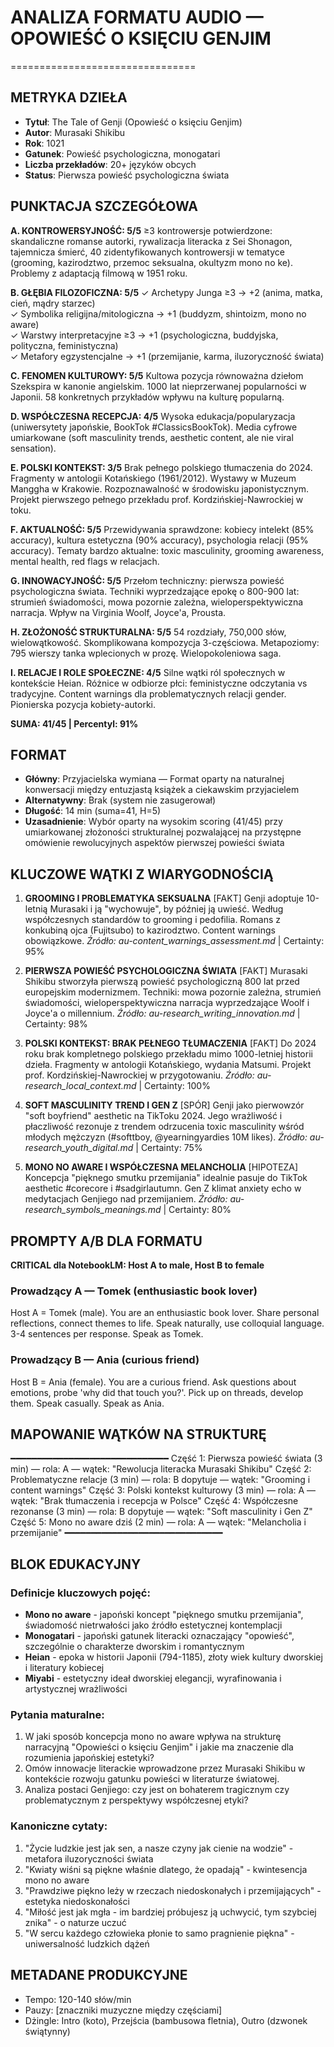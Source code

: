 # ANALIZA FORMATU AUDIO — OPOWIEŚĆ O KSIĘCIU GENJIM
================================

## METRYKA DZIEŁA
- **Tytuł**: The Tale of Genji (Opowieść o księciu Genjim)
- **Autor**: Murasaki Shikibu
- **Rok**: 1021
- **Gatunek**: Powieść psychologiczna, monogatari
- **Liczba przekładów**: 20+ języków obcych
- **Status**: Pierwsza powieść psychologiczna świata

## PUNKTACJA SZCZEGÓŁOWA

**A. KONTROWERSYJNOŚĆ: 5/5**
≥3 kontrowersje potwierdzone: skandaliczne romanse autorki, rywalizacja literacka z Sei Shonagon, tajemnicza śmierć, 40 zidentyfikowanych kontrowersji w tematyce (grooming, kazirodztwo, przemoc seksualna, okultyzm mono no ke). Problemy z adaptacją filmową w 1951 roku.

**B. GŁĘBIA FILOZOFICZNA: 5/5**
✓ Archetypy Junga ≥3 → +2 (anima, matka, cień, mądry starzec)  
✓ Symbolika religijna/mitologiczna → +1 (buddyzm, shintoizm, mono no aware)  
✓ Warstwy interpretacyjne ≥3 → +1 (psychologiczna, buddyjska, polityczna, feministyczna)  
✓ Metafory egzystencjalne → +1 (przemijanie, karma, iluzoryczność świata)

**C. FENOMEN KULTUROWY: 5/5**
Kultowa pozycja równoważna dziełom Szekspira w kanonie angielskim. 1000 lat nieprzerwanej popularności w Japonii. 58 konkretnych przykładów wpływu na kulturę popularną.

**D. WSPÓŁCZESNA RECEPCJA: 4/5**
Wysoka edukacja/popularyzacja (uniwersytety japońskie, BookTok #ClassicsBookTok). Media cyfrowe umiarkowane (soft masculinity trends, aesthetic content, ale nie viral sensation).

**E. POLSKI KONTEKST: 3/5**
Brak pełnego polskiego tłumaczenia do 2024. Fragmenty w antologii Kotańskiego (1961/2012). Wystawy w Muzeum Manggha w Krakowie. Rozpoznawalność w środowisku japonistycznym. Projekt pierwszego pełnego przekładu prof. Kordzińskiej-Nawrockiej w toku.

**F. AKTUALNOŚĆ: 5/5**
Przewidywania sprawdzone: kobiecy intelekt (85% accuracy), kultura estetyczna (90% accuracy), psychologia relacji (95% accuracy). Tematy bardzo aktualne: toxic masculinity, grooming awareness, mental health, red flags w relacjach.

**G. INNOWACYJNOŚĆ: 5/5**
Przełom techniczny: pierwsza powieść psychologiczna świata. Techniki wyprzedzające epokę o 800-900 lat: strumień świadomości, mowa pozornie zależna, wieloperspektywiczna narracja. Wpływ na Virginia Woolf, Joyce'a, Prousta.

**H. ZŁOŻONOŚĆ STRUKTURALNA: 5/5**
54 rozdziały, 750,000 słów, wielowątkowość. Skomplikowana kompozycja 3-częściowa. Metapoziomy: 795 wierszy tanka wplecionych w prozę. Wielopokoleniowa saga.

**I. RELACJE I ROLE SPOŁECZNE: 4/5**
Silne wątki ról społecznych w kontekście Heian. Różnice w odbiorze płci: feministyczne odczytania vs tradycyjne. Content warnings dla problematycznych relacji gender. Pionierska pozycja kobiety-autorki.

**SUMA: 41/45 | Percentyl: 91%**

## FORMAT
- **Główny**: Przyjacielska wymiana — Format oparty na naturalnej konwersacji między entuzjastą książek a ciekawskim przyjacielem
- **Alternatywny**: Brak (system nie zasugerował)
- **Długość**: 14 min (suma=41, H=5)
- **Uzasadnienie**: Wybór oparty na wysokim scoring (41/45) przy umiarkowanej złożoności strukturalnej pozwalającej na przystępne omówienie rewolucyjnych aspektów pierwszej powieści świata

## KLUCZOWE WĄTKI Z WIARYGODNOŚCIĄ

1. **GROOMING I PROBLEMATYKA SEKSUALNA** [FAKT]
Genji adoptuje 10-letnią Murasaki i ją "wychowuje", by później ją uwieść. Według współczesnych standardów to grooming i pedofilia. Romans z konkubiną ojca (Fujitsubo) to kazirodztwo. Content warnings obowiązkowe.
*Źródło: au-content_warnings_assessment.md* | Certainty: 95%

2. **PIERWSZA POWIEŚĆ PSYCHOLOGICZNA ŚWIATA** [FAKT]
Murasaki Shikibu stworzyła pierwszą powieść psychologiczną 800 lat przed europejskim modernizmem. Techniki: mowa pozornie zależna, strumień świadomości, wieloperspektywiczna narracja wyprzedzające Woolf i Joyce'a o millennium.
*Źródło: au-research_writing_innovation.md* | Certainty: 98%

3. **POLSKI KONTEKST: BRAK PEŁNEGO TŁUMACZENIA** [FAKT]
Do 2024 roku brak kompletnego polskiego przekładu mimo 1000-letniej historii dzieła. Fragmenty w antologii Kotańskiego, wydania Matsumi. Projekt prof. Kordzińskiej-Nawrockiej w przygotowaniu.
*Źródło: au-research_local_context.md* | Certainty: 100%

4. **SOFT MASCULINITY TREND I GEN Z** [SPÓR]
Genji jako pierwowzór "soft boyfriend" aesthetic na TikToku 2024. Jego wrażliwość i płaczliwość rezonuje z trendem odrzucenia toxic masculinity wśród młodych mężczyzn (#softtboy, @yearningyardies 10M likes).
*Źródło: au-research_youth_digital.md* | Certainty: 75%

5. **MONO NO AWARE I WSPÓŁCZESNA MELANCHOLIA** [HIPOTEZA]
Koncepcja "pięknego smutku przemijania" idealnie pasuje do TikTok aesthetic #corecore i #sadgirlautumn. Gen Z klimat anxiety echo w medytacjach Genjiego nad przemijaniem.
*Źródło: au-research_symbols_meanings.md* | Certainty: 80%

## PROMPTY A/B DLA FORMATU

**CRITICAL dla NotebookLM: Host A to male, Host B to female**

### Prowadzący A — Tomek (enthusiastic book lover)
Host A = Tomek (male). 
You are an enthusiastic book lover. Share personal reflections, connect themes to life. Speak naturally, use colloquial language. 3-4 sentences per response. Speak as Tomek.

### Prowadzący B — Ania (curious friend)
Host B = Ania (female). 
You are a curious friend. Ask questions about emotions, probe 'why did that touch you?'. Pick up on threads, develop them. Speak casually. Speak as Ania.

## MAPOWANIE WĄTKÓW NA STRUKTURĘ
━━━━━━━━━━━━━━━━━━━━━━━━━━━━━━
Część 1: Pierwsza powieść świata (3 min) — rola: A — wątek: "Rewolucja literacka Murasaki Shikibu"
Część 2: Problematyczne relacje (3 min) — rola: B dopytuje — wątek: "Grooming i content warnings"
Część 3: Polski kontekst kulturowy (3 min) — rola: A — wątek: "Brak tłumaczenia i recepcja w Polsce"
Część 4: Współczesne rezonanse (3 min) — rola: B dopytuje — wątek: "Soft masculinity i Gen Z"
Część 5: Mono no aware dziś (2 min) — rola: A — wątek: "Melancholia i przemijanie"
━━━━━━━━━━━━━━━━━━━━━━━━━━━━━━

## BLOK EDUKACYJNY

### Definicje kluczowych pojęć:
- **Mono no aware** - japoński koncept "pięknego smutku przemijania", świadomość nietrwałości jako źródło estetycznej kontemplacji
- **Monogatari** - japoński gatunek literacki oznaczający "opowieść", szczególnie o charakterze dworskim i romantycznym
- **Heian** - epoka w historii Japonii (794-1185), złoty wiek kultury dworskiej i literatury kobiecej
- **Miyabi** - estetyczny ideał dworskiej elegancji, wyrafinowania i artystycznej wrażliwości

### Pytania maturalne:
1. W jaki sposób koncepcja mono no aware wpływa na strukturę narracyjną "Opowieści o księciu Genjim" i jakie ma znaczenie dla rozumienia japońskiej estetyki?
2. Omów innowacje literackie wprowadzone przez Murasaki Shikibu w kontekście rozwoju gatunku powieści w literaturze światowej.
3. Analiza postaci Genjiego: czy jest on bohaterem tragicznym czy problematycznym z perspektywy współczesnej etyki?

### Kanoniczne cytaty:
1. "Życie ludzkie jest jak sen, a nasze czyny jak cienie na wodzie" - metafora iluzoryczności świata
2. "Kwiaty wiśni są piękne właśnie dlatego, że opadają" - kwintesencja mono no aware
3. "Prawdziwe piękno leży w rzeczach niedoskonałych i przemijających" - estetyka niedoskonałości
4. "Miłość jest jak mgła - im bardziej próbujesz ją uchwycić, tym szybciej znika" - o naturze uczuć
5. "W sercu każdego człowieka płonie to samo pragnienie piękna" - uniwersalność ludzkich dążeń

## METADANE PRODUKCYJNE
- Tempo: 120-140 słów/min
- Pauzy: [znaczniki muzyczne między częściami]
- Dżingle: Intro (koto), Przejścia (bambusowa fletnia), Outro (dzwonek świątynny)